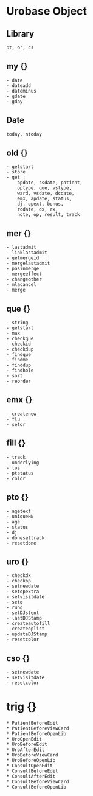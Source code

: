 # Urobase Object
## Library
	pt, or, cs
## my {}​
	- date
	- dateadd
	- dateminus
	- gdate
	- gday

## Date
	today, ntoday
## old {}​
	- getstart
	- store
	- get :
		opdate, csdate, patient, 
		optype, que, vstype, 
		ward, vsdate, dcdate, 
		emx, apdate, status, 
		dj, opext, bonus, 
		rcdate, dx, rx, 
		note, op, result, track
## mer {}​
	- lastadmit
	- linklastadmit
	- getmergeid
	- mergelastadmit
	- posinmerge
	- mergeeffect
	- changeother
	- mlacancel
	- merge
## que {}​
	- string
	- getstart
	- max
	- checkque
	- checkid
	- checkdup
	- findque
	- findme
	- finddup
	- findhole
	- sort
	- reorder
## emx {}​
	- createnew
	- flu
	- setor
## fill {}​
	- track
	- underlying
	- los
	- ptstatus
	- color
## pto {}​
	- agetext
	- uniqueHN
	- age
	- status
	- dj
	- donesettrack
	- resetdone
## uro {}​
	- checkdx
	- checkop
	- setnewdate
	- setopextra
	- setvisitdate
	- setq
	- runq
	- setDJstent
	- lastDJStamp
	- createautofill
	- createoplist
	- updateDJStamp
	- resetcolor
## cso {}​
	- setnewdate
	- setvisitdate
	- resetcolor
# trig {}​
	* PatientBeforeEdit
	* PatientBeforeViewCard 
	* PatientBeforeOpenLib
	* UroOpenEdit
	* UroBeforeEdit
	* UroAfterEdit
	* UroBeforeViewCard
	* UroBeforeOpenLib
	* ConsultOpenEdit
	* ConsultBeforeEdit
	* ConsultAfterEdit
	* ConsultBeforeViewCard 
	* ConsultBeforeOpenLib
